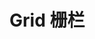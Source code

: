 <style>
  .bar{
    display:flex;
    flex-direction:row;
    align-items:center;
    justify-content:center;
    min-height: 40px;
  }
</style>
# Grid 栅栏

<!-- start -->
<div class="code">
  <v-row>
    <v-col span="8">
      <div class="bar"></div>
    </v-col>
    <v-col span="8">
      <div class="bar"></div>
    </v-col>
    <v-col span="8">
      <div class="bar"></div>
    </v-col>
  </v-row>
</div>
<!-- end -->